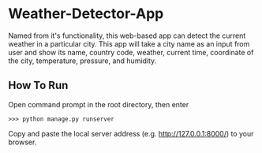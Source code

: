 # Weather-Detector-App
Named from it's functionality, this web-based app can detect the current weather in a particular city. This app will take a city name as an input from user and show its name, country code, weather, current time, coordinate of the city, temperature, pressure, and humidity.
## How To Run
Open command prompt in the root directory, then enter <br>
```
>>> python manage.py runserver
```
Copy and paste the local server address (e.g.  http://127.0.0.1:8000/) to your browser.
